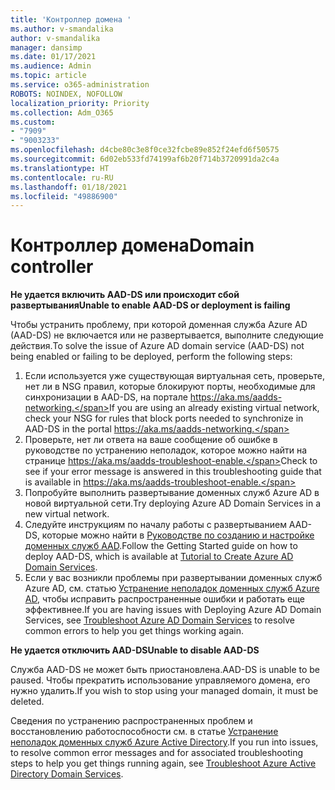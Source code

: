 ```yaml
---
title: 'Контроллер домена '
ms.author: v-smandalika
author: v-smandalika
manager: dansimp
ms.date: 01/17/2021
ms.audience: Admin
ms.topic: article
ms.service: o365-administration
ROBOTS: NOINDEX, NOFOLLOW
localization_priority: Priority
ms.collection: Adm_O365
ms.custom:
- "7909"
- "9003233"
ms.openlocfilehash: d4cbe80c3e8f0ce32fcbe89e852f24efd6f50575
ms.sourcegitcommit: 6d02eb533fd74199af6b20f714b3720991da2c4a
ms.translationtype: HT
ms.contentlocale: ru-RU
ms.lasthandoff: 01/18/2021
ms.locfileid: "49886900"
---
```

# <a name="domain-controller"></a><span data-ttu-id="eb4ea-102">Контроллер домена</span><span class="sxs-lookup"><span data-stu-id="eb4ea-102">Domain controller</span></span>

<span data-ttu-id="eb4ea-103">**Не удается включить AAD-DS или происходит сбой развертывания**</span><span class="sxs-lookup"><span data-stu-id="eb4ea-103">**Unable to enable AAD-DS or deployment is failing**</span></span>

<span data-ttu-id="eb4ea-104">Чтобы устранить проблему, при которой доменная служба Azure AD (AAD-DS) не включается или не развертывается, выполните следующие действия.</span><span class="sxs-lookup"><span data-stu-id="eb4ea-104">To solve the issue of Azure AD domain service (AAD-DS) not being enabled or failing to be deployed, perform the following steps:</span></span>

1. <span data-ttu-id="eb4ea-105">Если используется уже существующая виртуальная сеть, проверьте, нет ли в NSG правил, которые блокируют порты, необходимые для синхронизации в AAD-DS, на портале https://aka.ms/aadds-networking.</span><span class="sxs-lookup"><span data-stu-id="eb4ea-105">If you are using an already existing virtual network, check your NSG for rules that block ports needed to synchronize in AAD-DS in the portal https://aka.ms/aadds-networking.</span></span>
2. <span data-ttu-id="eb4ea-106">Проверьте, нет ли ответа на ваше сообщение об ошибке в руководстве по устранению неполадок, которое можно найти на странице https://aka.ms/aadds-troubleshoot-enable.</span><span class="sxs-lookup"><span data-stu-id="eb4ea-106">Check to see if your error message is answered in this troubleshooting guide that is available in  https://aka.ms/aadds-troubleshoot-enable.</span></span>
3. <span data-ttu-id="eb4ea-107">Попробуйте выполнить развертывание доменных служб Azure AD в новой виртуальной сети.</span><span class="sxs-lookup"><span data-stu-id="eb4ea-107">Try deploying Azure AD Domain Services in a new virtual network.</span></span>
4. <span data-ttu-id="eb4ea-108">Следуйте инструкциям по началу работы с развертыванием AAD-DS, которые можно найти в [Руководстве по созданию и настройке доменных служб AAD](https://docs.microsoft.com/azure/active-directory-domain-services/tutorial-create-instance).</span><span class="sxs-lookup"><span data-stu-id="eb4ea-108">Follow the Getting Started guide on how to deploy AAD-DS, which is available at [Tutorial to Create Azure AD Domain Services](https://docs.microsoft.com/azure/active-directory-domain-services/tutorial-create-instance).</span></span>
5. <span data-ttu-id="eb4ea-109">Если у вас возникли проблемы при развертывании доменных служб Azure AD, см. статью [Устранение неполадок доменных служб Azure AD](https://docs.microsoft.com/azure/active-directory-domain-services/troubleshoot), чтобы исправить распространенные ошибки и работать еще эффективнее.</span><span class="sxs-lookup"><span data-stu-id="eb4ea-109">If you are having issues with Deploying Azure AD Domain Services, see [Troubleshoot Azure AD Domain Services](https://docs.microsoft.com/azure/active-directory-domain-services/troubleshoot) to resolve common errors to help you get things working again.</span></span> 

<span data-ttu-id="eb4ea-110">**Не удается отключить AAD-DS**</span><span class="sxs-lookup"><span data-stu-id="eb4ea-110">**Unable to disable AAD-DS**</span></span>

<span data-ttu-id="eb4ea-111">Служба AAD-DS не может быть приостановлена.</span><span class="sxs-lookup"><span data-stu-id="eb4ea-111">AAD-DS is unable to be paused.</span></span> <span data-ttu-id="eb4ea-112">Чтобы прекратить использование управляемого домена, его нужно удалить.</span><span class="sxs-lookup"><span data-stu-id="eb4ea-112">If you wish to stop using your managed domain, it must be deleted.</span></span>

<span data-ttu-id="eb4ea-113">Сведения по устранению распространенных проблем и восстановлению работоспособности см. в статье [Устранение неполадок доменных служб Azure Active Directory](https://docs.microsoft.com/azure/active-directory-domain-services/troubleshoot).</span><span class="sxs-lookup"><span data-stu-id="eb4ea-113">If you run into issues, to resolve common error messages and for associated troubleshooting steps to help you get things running again, see [Troubleshoot Azure Active Directory Domain Services](https://docs.microsoft.com/azure/active-directory-domain-services/troubleshoot).</span></span>
